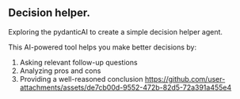 ## Decision helper. 
Exploring the pydanticAI to create a simple decision helper agent. 


This AI-powered tool helps you make better decisions by:
1. Asking relevant follow-up questions
2. Analyzing pros and cons
3. Providing a well-reasoned conclusion
https://github.com/user-attachments/assets/de7cb00d-9552-472b-82d5-72a391a455e4

